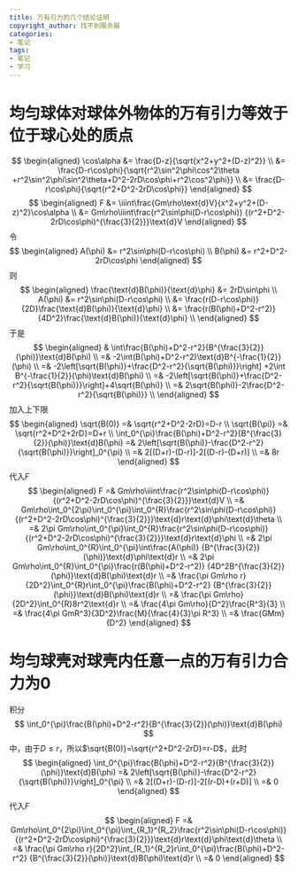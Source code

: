 ```yaml
---
title: 万有引力的几个结论证明
copyright_author: 找不到服务器
categories:
- 笔记
tags:
- 笔记
- 学习
---
```

# 均匀球体对球体外物体的万有引力等效于位于球心处的质点
$$
\begin{aligned}
\cos\alpha &= \frac{D-z}{\sqrt{x^2+y^2+(D-z)^2}} \\
&= \frac{D-r\cos\phi}{\sqrt{r^2\sin^2\phi\cos^2\theta
 +r^2\sin^2\phi\sin^2\theta+D^2-2rD\cos\phi+r^2\cos^2\phi}} \\
&= \frac{D-r\cos\phi}{\sqrt{r^2+D^2-2rD\cos\phi}}
\end{aligned}
$$
$$
\begin{aligned}
F &= \iiint\frac{Gm\rho\text{d}V}{x^2+y^2+(D-z)^2}\cos\alpha \\
&= Gm\rho\iiint\frac{r^2\sin\phi(D-r\cos\phi)}
{(r^2+D^2-2rD\cos\phi)^{\frac{3}{2}}}\text{d}V
\end{aligned}
$$
令
$$
\begin{aligned}
A(\phi) &= r^2\sin\phi(D-r\cos\phi) \\
B(\phi) &= r^2+D^2-2rD\cos\phi
\end{aligned}
$$
则
$$
\begin{aligned}
\frac{\text{d}B(\phi)}{\text{d}\phi} &= 2rD\sin\phi \\
A(\phi) &= r^2\sin\phi(D-r\cos\phi) \\
&= \frac{r(D-r\cos\phi)}{2D}\frac{\text{d}B(\phi)}{\text{d}\phi} \\
&= \frac{r(B(\phi)+D^2-r^2)}{4D^2}\frac{\text{d}B(\phi)}{\text{d}\phi} \\
\end{aligned}
$$
于是
$$
\begin{aligned}
& \int\frac{B(\phi)+D^2-r^2}{B^{\frac{3}{2}}(\phi)}\text{d}B(\phi) \\
=& -2\int(B(\phi)+D^2-r^2)\text{d}B^{-\frac{1}{2}}(\phi) \\
=& -2\left[\sqrt{B(\phi)}+\frac{D^2-r^2}{\sqrt{B(\phi)}}\right]
 +2\int B^{-\frac{1}{2}}(\phi)\text{d}B(\phi) \\
=& -2\left[\sqrt{B(\phi)}+\frac{D^2-r^2}{\sqrt{B(\phi)}}\right]+4\sqrt{B(\phi)} \\
=& 2\sqrt{B(\phi)}-2\frac{D^2-r^2}{\sqrt{B(\phi)}} \\
\end{aligned}
$$
加入上下限
$$
\begin{aligned}
\sqrt{B(0)} =& \sqrt{r^2+D^2-2rD}=D-r \\
\sqrt{B(\pi)} =& \sqrt{r^2+D^2+2rD}=D+r \\
\int_0^{\pi}\frac{B(\phi)+D^2-r^2}{B^{\frac{3}{2}}(\phi)}\text{d}B(\phi)
=& 2\left[\sqrt{B(\phi)}-\frac{D^2-r^2}{\sqrt{B(\phi)}}\right]_0^{\pi} \\
=& 2[(D+r)-(D-r)]-2[(D-r)-(D+r)] \\
=& 8r
\end{aligned}
$$
代入$F$
$$
\begin{aligned}
F =& Gm\rho\iiint\frac{r^2\sin\phi(D-r\cos\phi)}
{(r^2+D^2-2rD\cos\phi)^{\frac{3}{2}}}\text{d}V \\
=& Gm\rho\int_0^{2\pi}\int_0^{\pi}\int_0^{R}\frac{r^2\sin\phi(D-r\cos\phi)}
{(r^2+D^2-2rD\cos\phi)^{\frac{3}{2}}}\text{d}r\text{d}\phi\text{d}\theta \\
=& 2\pi Gm\rho\int_0^{\pi}\int_0^{R}\frac{r^2\sin\phi(D-r\cos\phi)}
{(r^2+D^2-2rD\cos\phi)^{\frac{3}{2}}}\text{d}r\text{d}\phi \\
=& 2\pi Gm\rho\int_0^{R}\int_0^{\pi}\int\frac{A(\phi)}
 {B^{\frac{3}{2}}(\phi)}\text{d}\phi\text{d}r \\
=& 2\pi Gm\rho\int_0^{R}\int_0^{\pi}\frac{r(B(\phi)+D^2-r^2)}
 {4D^2B^{\frac{3}{2}}(\phi)}\text{d}B(\phi)\text{d}r \\
=& \frac{\pi Gm\rho r}{2D^2}\int_0^{R}r\int_0^{\pi}\frac{B(\phi)+D^2-r^2}
 {B^{\frac{3}{2}}(\phi)}\text{d}B(\phi)\text{d}r \\
=& \frac{\pi Gm\rho}{2D^2}\int_0^{R}8r^2\text{d}r \\
=& \frac{4\pi Gm\rho}{D^2}\frac{R^3}{3} \\
=& \frac{4\pi GmR^3}{3D^2}\frac{M}{\frac{4}{3}\pi R^3} \\
=& \frac{GMm}{D^2}
\end{aligned}
$$

# 均匀球壳对球壳内任意一点的万有引力合力为0
积分
$$
\int_0^{\pi}\frac{B(\phi)+D^2-r^2}{B^{\frac{3}{2}}(\phi)}\text{d}B(\phi)
$$
中，由于$D\le r$，所以$\sqrt{B(0)}=\sqrt{r^2+D^2-2rD}=r-D$，此时
$$
\begin{aligned}
\int_0^{\pi}\frac{B(\phi)+D^2-r^2}{B^{\frac{3}{2}}(\phi)}\text{d}B(\phi)
=& 2\left[\sqrt{B(\phi)}-\frac{D^2-r^2}{\sqrt{B(\phi)}}\right]_0^{\pi} \\
=& 2[(D+r)-(D-r)]-2[(r-D)+(r+D)] \\
=& 0
\end{aligned}
$$
代入$F$
$$
\begin{aligned}
F =& Gm\rho\int_0^{2\pi}\int_0^{\pi}\int_{R_1}^{R_2}\frac{r^2\sin\phi(D-r\cos\phi)}
{(r^2+D^2-2rD\cos\phi)^{\frac{3}{2}}}\text{d}r\text{d}\phi\text{d}\theta \\
=& \frac{\pi Gm\rho r}{2D^2}\int_{R_1}^{R_2}r\int_0^{\pi}\frac{B(\phi)+D^2-r^2}
 {B^{\frac{3}{2}}(\phi)}\text{d}B(\phi)\text{d}r \\
=& 0
\end{aligned}
$$

